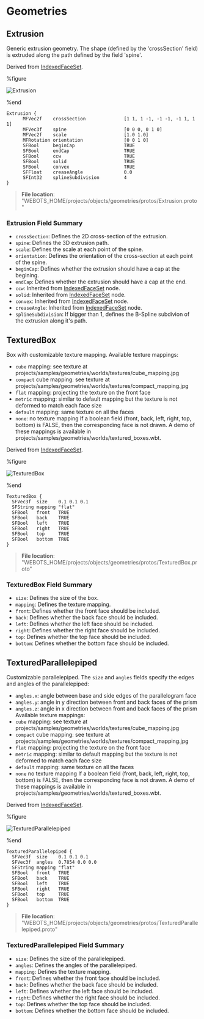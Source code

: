 # Geometries

## Extrusion

Generic extrusion geometry.
The shape (defined by the 'crossSection' field) is extruded along the path defined by the field 'spine'.

Derived from [IndexedFaceSet](../reference/indexedfaceset.md).

%figure

![Extrusion](images/objects/geometries/Extrusion/model.png)

%end

```
Extrusion {
      MFVec2f    crossSection              [1 1, 1 -1, -1 -1, -1 1, 1 1]
      MFVec3f    spine                     [0 0 0, 0 1 0]
      MFVec2f    scale                     [1.0 1.0]
      MFRotation orientation               [0 0 1 0]
      SFBool     beginCap                  TRUE
      SFBool     endCap                    TRUE
      SFBool     ccw                       TRUE
      SFBool     solid                     TRUE
      SFBool     convex                    TRUE
      SFFloat    creaseAngle               0.0
      SFInt32    splineSubdivision         4
}
```

> **File location**: "WEBOTS\_HOME/projects/objects/geometries/protos/Extrusion.proto"

### Extrusion Field Summary

- `crossSection`: Defines the 2D cross-section of the extrusion.
- `spine`: Defines the 3D extrusion path.
- `scale`: Defines the scale at each point of the spine.
- `orientation`: Defines the orientation of the cross-section at each point of the spine.
- `beginCap`: Defines whether the extrusion should have a cap at the begining.
- `endCap`: Defines whether the extrusion should have a cap at the end.
- `ccw`: Inherited from [IndexedFaceSet](../reference/indexedfaceset.md) node.
- `solid`: Inherited from [IndexedFaceSet](../reference/indexedfaceset.md) node.
- `convex`: Inherited from [IndexedFaceSet](../reference/indexedfaceset.md) node.
- `creaseAngle`: Inherited from [IndexedFaceSet](../reference/indexedfaceset.md) node.
- `splineSubdivision`: If bigger than 1, defines the B-Spline subdivion of the extrusion along it's path.
## TexturedBox

Box with customizable texture mapping.
Available texture mappings:
- `cube` mapping: see texture at projects/samples/geometries/worlds/textures/cube\_mapping.jpg
- `compact` cube mapping: see texture at projects/samples/geometries/worlds/textures/compact\_mapping.jpg
- `flat` mapping: projecting the texture on the front face
- `metric` mapping: similar to default mapping but the texture is not deformed to match each face size
- `default` mapping: same texture on all the faces
- `none`: no texture mapping
If a boolean field (front, back, left, right, top, bottom) is FALSE, then the corresponding face is not drawn.
A demo of these mappings is available in projects/samples/geometries/worlds/textured\_boxes.wbt.

Derived from [IndexedFaceSet](../reference/indexedfaceset.md).

%figure

![TexturedBox](images/objects/geometries/TexturedBox/model.png)

%end

```
TexturedBox {
  SFVec3f  size    0.1 0.1 0.1
  SFString mapping "flat"
  SFBool   front   TRUE
  SFBool   back    TRUE
  SFBool   left    TRUE
  SFBool   right   TRUE
  SFBool   top     TRUE
  SFBool   bottom  TRUE
}
```

> **File location**: "WEBOTS\_HOME/projects/objects/geometries/protos/TexturedBox.proto"

### TexturedBox Field Summary

- `size`: Defines the size of the box.
- `mapping`: Defines the texture mapping.
- `front`: Defines whether the front face should be included.
- `back`: Defines whether the back face should be included.
- `left`: Defines whether the left face should be included.
- `right`: Defines whether the right face should be included.
- `top`: Defines whether the top face should be included.
- `bottom`: Defines whether the bottom face should be included.
## TexturedParallelepiped

Customizable parallelepiped.
The `size` and `angles` fields specify the edges and angles of the parallelepiped:
- `angles.x`: angle between base and side edges of the parallelogram face
- `angles.y`: angle in y direction between front and back faces of the prism
- `angles.z`: angle in x direction between front and back faces of the prism
Available texture mappings:
- `cube` mapping: see texture at projects/samples/geometries/worlds/textures/cube\_mapping.jpg
- `compact` cube mapping: see texture at projects/samples/geometries/worlds/textures/compact\_mapping.jpg
- `flat` mapping: projecting the texture on the front face
- `metric` mapping: similar to default mapping but the texture is not deformed to match each face size
- `default` mapping: same texture on all the faces
- `none` no texture mapping
If a boolean field (front, back, left, right, top, bottom) is FALSE, then the corresponding face is not drawn.
A demo of these mappings is available in projects/samples/geometries/worlds/textured\_boxes.wbt.

Derived from [IndexedFaceSet](../reference/indexedfaceset.md).

%figure

![TexturedParallelepiped](images/objects/geometries/TexturedParallelepiped/model.png)

%end

```
TexturedParallelepiped {
  SFVec3f  size    0.1 0.1 0.1
  SFVec3f  angles  0.7854 0.0 0.0
  SFString mapping "flat"
  SFBool   front   TRUE
  SFBool   back    TRUE
  SFBool   left    TRUE
  SFBool   right   TRUE
  SFBool   top     TRUE
  SFBool   bottom  TRUE
}
```

> **File location**: "WEBOTS\_HOME/projects/objects/geometries/protos/TexturedParallelepiped.proto"

### TexturedParallelepiped Field Summary

- `size`: Defines the size of the parallelepiped.
- `angles`: Defines the angles of the parallelepiped.
- `mapping`: Defines the texture mapping.
- `front`: Defines whether the front face should be included.
- `back`: Defines whether the back face should be included.
- `left`: Defines whether the left face should be included.
- `right`: Defines whether the right face should be included.
- `top`: Defines whether the top face should be included.
- `bottom`: Defines whether the bottom face should be included.
